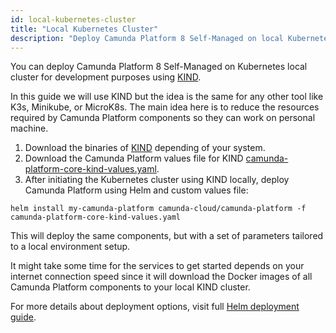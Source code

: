 ```yaml
---
id: local-kubernetes-cluster
title: "Local Kubernetes Cluster"
description: "Deploy Camunda Platform 8 Self-Managed on local Kubernetes cluster"
---
```


You can deploy Camunda Platform 8 Self-Managed on Kubernetes local cluster for development purposes using [KIND](https://kind.sigs.k8s.io/).

In this guide we will use KIND but the idea is the same for any other tool like K3s, Minikube, or MicroK8s. The main idea here is to reduce the resources required by Camunda Platform components so they can work on personal machine.

1. Download the binaries of [KIND](https://kind.sigs.k8s.io/docs/user/quick-start) depending of your system.
2. Download the Camunda Platform values file for KIND [camunda-platform-core-kind-values.yaml](https://github.com/camunda/camunda-platform-helm/blob/main/kind/camunda-platform-core-kind-values.yaml).
3. After initiating the Kubernetes cluster using KIND locally, deploy Camunda Platform using Helm and custom values file:

```
helm install my-camunda-platform camunda-cloud/camunda-platform -f camunda-platform-core-kind-values.yaml
```

This will deploy the same components, but with a set of parameters tailored to a local environment setup.

It might take some time for the services to get started depends on your internet connection speed since it will download the Docker images of all Camunda Platform components to your local KIND cluster.

For more details about deployment options, visit full [Helm deployment guide](../deployment.md).
